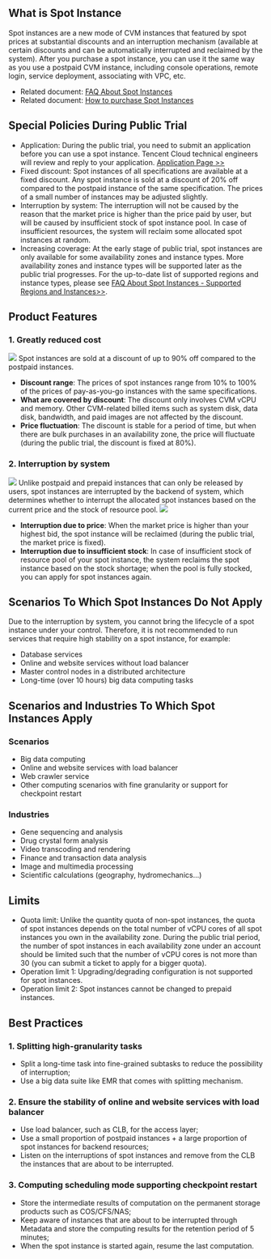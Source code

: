 ## What is Spot Instance
Spot instances are a new mode of CVM instances that featured by spot prices at substantial discounts and an interruption mechanism (available at certain discounts and can be automatically interrupted and reclaimed by the system). After you purchase a spot instance, you can use it the same way as you use a postpaid CVM instance, including console operations, remote login, service deployment, associating with VPC, etc.

* Related document: [FAQ About Spot Instances](document/product/213/17817)
* Related document: [How to purchase Spot Instances](/document/product/213/17926)

## Special Policies During Public Trial
* Application: During the public trial, you need to submit an application before you can use a spot instance. Tencent Cloud technical engineers will review and reply to your application. [Application Page >>](https://cloud.tencent.com/act/apply/spot)
* Fixed discount: Spot instances of all specifications are available at a fixed discount. Any spot instance is sold at a discount of 20% off compared to the postpaid instance of the same specification. The prices of a small number of instances may be adjusted slightly.
* Interruption by system: The interruption will not be caused by the reason that the market price is higher than the price paid by user, but will be caused by insufficient stock of spot instance pool. In case of insufficient resources, the system will reclaim some allocated spot instances at random.
* Increasing coverage: At the early stage of public trial, spot instances are only available for some availability zones and instance types. More availability zones and instance types will be supported later as the public trial progresses. For the up-to-date list of supported regions and instance types, please see [FAQ About Spot Instances - Supported Regions and Instances>>](/document/product/213/17817).

## Product Features
### 1. Greatly reduced cost
![](https://main.qcloudimg.com/raw/9ff933a9f597d0df46f44437980fb13b.png)
Spot instances are sold at a discount of up to 90% off compared to the postpaid instances.
* **Discount range**: The prices of spot instances range from 10% to 100% of the prices of pay-as-you-go instances with the same specifications.
* **What are covered by discount**: The discount only involves CVM vCPU and memory. Other CVM-related billed items such as system disk, data disk, bandwidth, and paid images are not affected by the discount.
* **Price fluctuation**: The discount is stable for a period of time, but when there are bulk purchases in an availability zone, the price will fluctuate (during the public trial, the discount is fixed at 80%).

### 2. Interruption by system
![](https://main.qcloudimg.com/raw/6f6c1f65cbecf508a97a5172720ab53a.png)
Unlike postpaid and prepaid instances that can only be released by users, spot instances are interrupted by the backend of system, which determines whether to interrupt the allocated spot instances based on the current price and the stock of resource pool.
![](https://main.qcloudimg.com/raw/a1dab91390022aa00be10b5bcea7b05a.png)
* **Interruption due to price**: When the market price is higher than your highest bid, the spot instance will be reclaimed (during the public trial, the market price is fixed).
* **Interruption due to insufficient stock**: In case of insufficient stock of resource pool of your spot instance, the system reclaims the spot instance based on the stock shortage; when the pool is fully stocked, you can apply for spot instances again.

## Scenarios To Which Spot Instances Do Not Apply
Due to the interruption by system, you cannot bring the lifecycle of a spot instance under your control. Therefore, it is not recommended to run services that require high stability on a spot instance, for example:
* Database services
* Online and website services without load balancer
* Master control nodes in a distributed architecture
* Long-time (over 10 hours) big data computing tasks

## Scenarios and Industries To Which Spot Instances Apply
### Scenarios
* Big data computing
* Online and website services with load balancer
* Web crawler service
* Other computing scenarios with fine granularity or support for checkpoint restart

### Industries
* Gene sequencing and analysis
* Drug crystal form analysis
* Video transcoding and rendering
* Finance and transaction data analysis
* Image and multimedia processing
* Scientific calculations (geography, hydromechanics...)

## Limits
* Quota limit: Unlike the quantity quota of non-spot instances, the quota of spot instances depends on the total number of vCPU cores of all spot instances you own in the availability zone. During the public trial period, the number of spot instances in each availability zone under an account should be limited such that the number of vCPU cores is not more than 30 (you can submit a ticket to apply for a bigger quota).
* Operation limit 1: Upgrading/degrading configuration is not supported for spot instances.
* Operation limit 2: Spot instances cannot be changed to prepaid instances.

## Best Practices
### 1. Splitting high-granularity tasks
* Split a long-time task into fine-grained subtasks to reduce the possibility of interruption;
* Use a big data suite like EMR that comes with splitting mechanism.

### 2. Ensure the stability of online and website services with load balancer
* Use load balancer, such as CLB, for the access layer;
* Use a small proportion of postpaid instances + a large proportion of spot instances for backend resources;
* Listen on the interruptions of spot instances and remove from the CLB the instances that are about to be interrupted.

### 3. Computing scheduling mode supporting checkpoint restart
* Store the intermediate results of computation on the permanent storage products such as COS/CFS/NAS;
* Keep aware of instances that are about to be interrupted through Metadata and store the computing results for the retention period of 5 minutes;
* When the spot instance is started again, resume the last computation.


